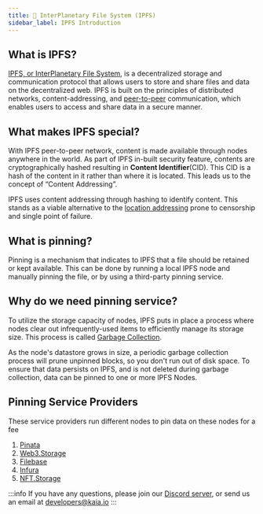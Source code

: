 ```yaml
---
title: 💽 InterPlanetary File System (IPFS)
sidebar_label: IPFS Introduction
---
```


## What is IPFS? <a id="What is IPFS"></a>

[IPFS, or InterPlanetary File System](https://ipfs.io/), is a decentralized storage and communication protocol that allows users to store and share files and data on the decentralized web. IPFS is built on the principles of distributed networks, content-addressing, and [peer-to-peer](https://en.wikipedia.org/wiki/Peer-to-peer) communication, which enables users to access and share data in a secure manner.

## What makes IPFS special? <a id="What makes IPFS special"></a>

With IPFS peer-to-peer network, content is made available through nodes anywhere in the world. As part of IPFS in-built security feature, contents are cryptographically hashed resulting in **Content Identifier**(CID). This CID is a hash of the content in it rather than where it is located. This leads us to the concept of “Content Addressing”.

IPFS uses content addressing through hashing to identify content. This stands as a viable alternative to the [location addressing](https://www.computerlanguage.com/results.php?definition=location-based+addressing#:~:text=Identifying%20data%20by%20its%20physical,ppsx.) prone to censorship and single point of failure.



## What is pinning? <a id="What is pinning"></a>

Pinning is a mechanism that indicates to IPFS that a file should be retained or kept available. This can be done by running a local IPFS node and manually pinning the file, or by using a third-party pinning service.

## Why do we need pinning service? <a id="Why do we need pinning service"></a>

To utilize the storage capacity of nodes, IPFS puts in place a process where nodes clear out infrequently-used items to efficiently manage its storage size. This process is called [Garbage Collection](https://en.wikipedia.org/wiki/Garbage_collection_(computer_science)). 

As the node's datastore grows in size, a periodic garbage collection process will prune unpinned blocks, so you don't run out of disk space. To ensure that data persists on IPFS, and is not deleted during garbage collection, data can be pinned to one or more IPFS Nodes. 

## Pinning Service Providers <a id="Pinning Service Providers"></a>

These service providers run different nodes to pin data on these nodes for a fee
1. [Pinata](https://pinata.cloud/) 
2. [Web3.Storage](https://web3.storage/) 
3. [Filebase](https://filebase.com/)
4. [Infura](https://infura.io/)
5. [NFT.Storage](https://nft.storage/)


:::info
If you have any questions, please join our [Discord server](https://discord.gg/kaiachain), or send us an email at developers@kaia.io
:::